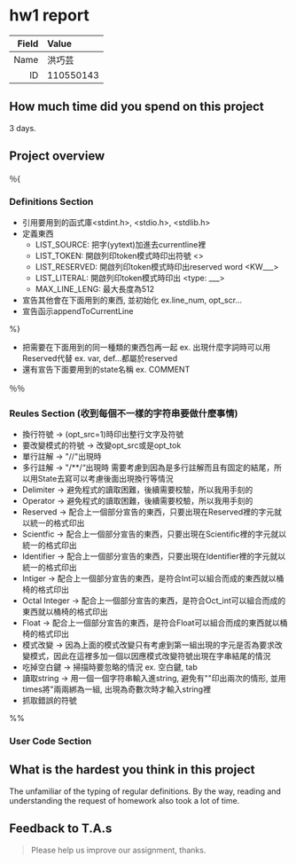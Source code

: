 # hw1 report

|Field|Value|
|-:|:-|
|Name| 洪巧芸 |
|ID| 110550143 |

## How much time did you spend on this project

3 days. 

## Project overview

％{

### Definitions Section
- 引用要用到的函式庫<stdint.h>, <stdio.h>, <stdlib.h>
- 定義東西
    - LIST_SOURCE: 把字(yytext)加進去currentline裡
    - LIST_TOKEN: 開啟列印token模式時印出符號 <>
    - LIST_RESERVED: 開啟列印token模式時印出reserved word <KW___>
    - LIST_LITERAL: 開啟列印token模式時印出 <type: ___>
    - MAX_LINE_LENG: 最大長度為512
- 宣告其他會在下面用到的東西, 並初始化 ex.line_num, opt_scr...
- 宣告函示appendToCurrentLine

%}

- 把需要在下面用到的同一種類的東西包再一起
    ex. 出現什麼字詞時可以用Reserved代替 ex. var, def...都屬於reserved
- 還有宣告下面要用到的state名稱
    ex. COMMENT

％％

### Reules Section (收到每個不一樣的字符串要做什麼事情)
- 換行符號 -> (opt_src=1)時印出整行文字及符號
- 要改變模式的符號 -> 改變opt_src或是opt_tok
- 單行註解 -> "//"出現時
- 多行註解 -> "/**/“出現時 需要考慮到因為是多行註解而且有固定的結尾，所以用State去寫可以考慮後面出現換行等情況
- Delimiter -> 避免程式的讀取困難，後續需要校驗，所以我用手刻的
- Operator -> 避免程式的讀取困難，後續需要校驗，所以我用手刻的
- Reserved -> 配合上一個部分宣告的東西，只要出現在Reserved裡的字元就以統一的格式印出
- Scientfic -> 配合上一個部分宣告的東西，只要出現在Scientific裡的字元就以統一的格式印出
- Identifier -> 配合上一個部分宣告的東西，只要出現在Identifier裡的字元就以統一的格式印出
- Intiger -> 配合上一個部分宣告的東西，是符合Int可以組合而成的東西就以桶椅的格式印出
- Octal Integer -> 配合上一個部分宣告的東西，是符合Oct_int可以組合而成的東西就以桶椅的格式印出
- Float -> 配合上一個部分宣告的東西，是符合Float可以組合而成的東西就以桶椅的格式印出
- 模式改變 -> 因為上面的模式改變只有考慮到第一組出現的字元是否為要求改變模式，因此在這裡多加一個以因應模式改變符號出現在字串結尾的情況
- 吃掉空白鍵 -> 掃描時要忽略的情況 ex. 空白鍵, tab
- 讀取string -> 用一個一個字符串輸入進string, 避免有""印出兩次的情形, 並用times將"兩兩綁為一組, 出現為奇數次時才輸入string裡
- 抓取錯誤的符號

%%

### User Code Section

## What is the hardest you think in this project

The unfamiliar of the typing of regular definitions.
By the way, reading and understanding the request of homework also took a lot of time.

## Feedback to T.A.s

> Please help us improve our assignment, thanks.
